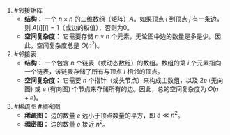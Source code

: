 1. #邻接矩阵  
	*   **结构：** 一个 $n \times n$ 的二维数组（矩阵）$A$。如果顶点 $i$ 到顶点 $j$ 有一条边，则 $A[i][j]=1$（或边的权值），否则为0。
    *   **空间复杂度：** 它需要存储 $n \times n$ 个元素，无论图中边的数量是多是少。因此，空间复杂度总是 $O(n^2)$。
2. #邻接表  
	*   **结构：** 一个包含 $n$ 个链表（或动态数组）的数组。数组的第 $i$ 个元素指向一个链表，该链表存储了所有与顶点 $i$ 相邻的顶点。
    *   **空间复杂度：** 它需要 $n$ 个指针（或头节点）来构成主数组，以及 $2e$ (无向图) 或 $e$ (有向图) 个节点来存储所有的边。因此，总的空间复杂度为 $O(n+e)$。
3. #稀疏图  #稠密图      
	*   **稀疏图：** 边的数量 $e$ 远小于顶点数量的平方，即 $e \ll n^2$。
    *   **稠密图：** 边的数量 $e$ 接近 $n^2$。